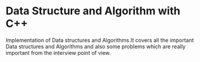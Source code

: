 # Data Structure and Algorithm with C++

Implementation of Data structures and Algorithms.It covers all the important Data structures and Algorithms and also some problems which are really important from the interview point of view.

